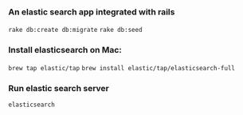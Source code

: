 
### An elastic search app integrated with rails

 
``rake db:create db:migrate``
``rake db:seed``

### Install elasticsearch on Mac:
``brew tap elastic/tap``
``brew install elastic/tap/elasticsearch-full``

### Run elastic search server
``elasticsearch``

